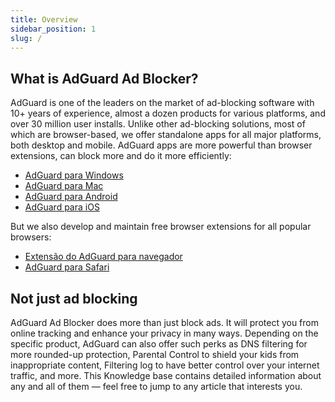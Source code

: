 ```yaml
---
title: Overview
sidebar_position: 1
slug: /
---
```


## What is AdGuard Ad Blocker?

AdGuard is one of the leaders on the market of ad-blocking software with 10+ years of experience, almost a dozen products for various platforms, and over 30 million user installs. Unlike other ad-blocking solutions, most of which are browser-based, we offer standalone apps for all major platforms, both desktop and mobile. AdGuard apps are more powerful than browser extensions, can block more and do it more efficiently:

* [AdGuard para Windows](/adguard-for-windows/overview)
* [AdGuard para Mac](/adguard-for-mac/overview)
* [AdGuard para Android](/adguard-for-android/overview)
* [AdGuard para iOS](/adguard-for-ios/overview)

But we also develop and maintain free browser extensions for all popular browsers:

* [Extensão do AdGuard para navegador](/adguard-browser-extension/overview)
* [AdGuard para Safari](/adguard-for-safari/overview)

## Not just ad blocking

AdGuard Ad Blocker does more than just block ads. It will protect you from online tracking and enhance your privacy in many ways. Depending on the specific product, AdGuard can also offer such perks as DNS filtering for more rounded-up protection, Parental Control to shield your kids from inappropriate content, Filtering log to have better control over your internet traffic, and more. This Knowledge base contains detailed information about any and all of them — feel free to jump to any article that interests you.
